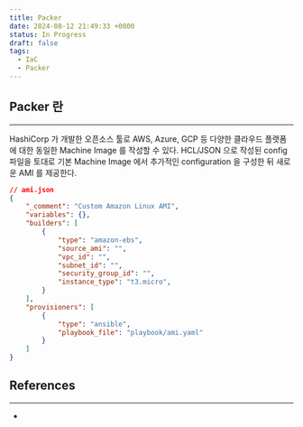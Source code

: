 ```yaml
---
title: Packer
date: 2024-08-12 21:49:33 +0800
status: In Progress
draft: false
tags:
  - IaC
  - Packer
---
```

## Packer 란
---
HashiCorp 가 개발한 오픈소스 툴로 AWS, Azure, GCP 등 다양한 클라우드 플랫폼에 대한 동일한 Machine Image 를 작성할 수 있다. HCL/JSON 으로 작성된 config 파일을 토대로 기본 Machine Image 에서 추가적인 configuration 을 구성한 뒤 새로운 AMI 를 제공한다.

```json
// ami.json
{
	"_comment": "Custom Amazon Linux AMI",
	"variables": {},
	"builders": [
		{
			"type": "amazon-ebs",
			"source_ami": "",
			"vpc_id": "",
			"subnet_id": "",
			"security_group_id": "",
			"instance_type": "t3.micro",
		}
	],
	"provisioners": [
		{
			"type": "ansible",
			"playbook_file": "playbook/ami.yaml"
		}
	]
}
```

## References
---
- 
